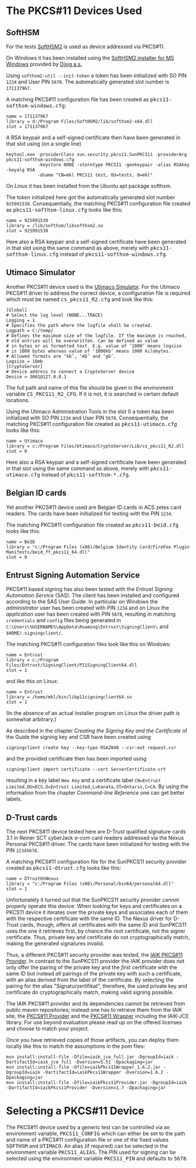 # The PKCS#11 Devices Used

## SoftHSM

For the tests [SoftHSM2](https://www.opendnssec.org/softhsm/) is used as device addressed via PKCS#11.

On Windows it has been installed using the [SoftHSM2 installer for MS Windows](https://github.com/disig/SoftHSM2-for-Windows) provided by [Disig a.s.](https://www.disig.sk/)

Using `softhsm2-util --init-token` a token has been initialized with SO PIN `1234` and User PIN `5678`. The automatically generated slot number is `171137967`.

A matching PKCS#11 configuration file has been created as <tt>pkcs11-softhsm-windows.cfg</tt>:

    name = 171137967
    library = d:/Program Files/SoftHSM2/lib/softhsm2-x64.dll
    slot = 171137967

A RSA keypair and a self-signed certificate then have been generated in that slot using (on a single line)

    keytool.exe -providerClass sun.security.pkcs11.SunPKCS11 -providerArg pkcs11-softhsm-windows.cfg
                -keystore NONE -storetype PKCS11 -genkeypair -alias RSAkey -keyalg RSA
                -dname "CN=mkl PKCS11 test, OU=tests, O=mkl"

On Linux it has been installed from the Ubuntu apt package softhsm.

The token initialized here got the automatically generated slot number `925991530`. Consequentially, the matching PKCS#11 configuration file created as <tt>pkcs11-softhsm-linux.cfg</tt> looks like this:

    name = 925991530
    library = /lib/softhsm/libsofthsm2.so
    slot = 925991530

Here also a RSA keypair and a self-signed certificate have been generated in that slot using the same command as above, merely with <tt>pkcs11-softhsm-linux.cfg</tt> instead of <tt>pkcs11-softhsm-windows.cfg</tt>.

## Utimaco Simulator

Another PKCS#11 device used is the [Utimaco Simulator](https://hsm.utimaco.com/products-hardware-security-modules/hsm-simulators/securityserver-simulator/). For the Utimaco PKCS#11 driver to address the correct device, a configuration file is required which must be named <tt>cs_pkcs11_R2.cfg</tt> and look like this:

    [Global]
    # Select the log level (NONE...TRACE)
    Logging = 1
    # Specifies the path where the logfile shall be created.
    Logpath = C:/temp/
    # Defines the maximum size of the logfile. If the maximum is reached,
    # old entries will be overwritten. Can be defined as value
    # in bytes or as formatted text. E.g. value of ‘1000’ means logsize
    # is 1000 bytes whereas value of ‘1000kb’ means 1000 kilobytes.
    # Allowed formats are ‘kb’, ‘mb’ and ‘gb’.
    Logsize = 10mb
    [CryptoServer]
    # Device address to connect a CryptoServer device
    Device = 3001@127.0.0.1

The full path and name of this file should be given in the environment variable <tt>CS_PKCS11_R2_CFG</tt>. If it is not, it is searched in certain default locations.

Using the Utimaco Administration Tools in the slot 0 a token has been initialized with SO PIN `1234` and User PIN `5678`. Consequentially, the matching PKCS#11 configuration file created as <tt>pkcs11-utimaco.cfg</tt> looks like this:

    name = Utimaco
    library = c:/Program Files/Utimaco/CryptoServer/Lib/cs_pkcs11_R2.dll
    slot = 0

Here also a RSA keypair and a self-signed certificate have been generated in that slot using the same command as above, merely with <tt>pkcs11-utimaco.cfg</tt> instead of <tt>pkcs11-softhsm-*.cfg</tt>.

## Belgian ID cards

Yet another PKCS#11 device used are Belgian ID cards in ACS zetes card readers. The cards have been initialized for testing with the PIN `1234`.

The matching PKCS#11 configuration file created as <tt>pkcs11-beid.cfg</tt> looks like this:

    name = BeID
    library = "c:/Program Files (x86)/Belgium Identity Card/FireFox Plugin Manifests/beid_ff_pkcs11_64.dll"
    slot = 0

## Entrust Signing Automation Service

PKCS#11 based signing has also been tested with the _Entrust Signing Automation Service_ (SAS). The client has been installed and configured according to the SAS User Guide. In particular on Windows the _administrator_ user has been created with PIN `1234` and on Linux the _application_ user has been created with PIN `5678`, resulting in matching `credentials` and `config` files being generated in `C:\Users\%USERNAME%\AppData\Roaming\Entrust\SigningClient\` and `$HOME/.signingclient/`.

The matching PKCS#11 configuration files look like this on Windows:

    name = Entrust
    library = c:/Program Files/Entrust/SigningClient/P11SigningClient64.dll
    slot = 1

and like this on Linux:

    name = Entrust
    library = /home/mkl/bin/libp11signingclient64.so
    slot = 1

(In the absence of an actual installer program on Linux the driver path is somewhat arbitrary.)

As described in the chapter _Creating the Signing Key and the Certificate_ of the Guide the signing key and CSR have been created using

    signingclient create key --key-type RSA2048 --csr-out request.csr

and the provided certificate then has been imported using

    signingclient import certificate --cert ServerCertificate.crt

resulting in a key label `New Key` and a certificate label `CN=Entrust Limited,OU=ECS,O=Entrust Limited,L=Kanata,ST=Ontario,C=CA`. By using the information from the chapter _Command-line Reference_ one can get better labels.

## D-Trust cards

The next PKCS#11 device tested here are D-Trust qualified signature cards 3.1 in Reiner SCT cyberJack e-com card readers addressed via the Nexus Personal PKCS#11 driver. The cards have been initialized for testing with the PIN `12345678`.

A matching PKCS#11 configuration file for the SunPKCS11 security provider created as <tt>pkcs11-dtrust.cfg</tt> looks like this:

    name = DTrustOnNexus
    library = "c:/Program Files (x86)/Personal/bin64/personal64.dll"
    slot = 1

Unfortunately it turned out that the SunPKCS11 security provider cannot properly operate this device: When looking for keys and certificates on a PKCS11 device it iterates over the private keys and associates each of them with the respective certificate with the same ID. The Nexus driver for D-Trust cards, though, offers all certificates with the same ID and SunPKCS11 uses the one it retrieves first, by chance the root certificate, not the signer certificate. Thus, private key and certificate do not cryptographically match, making the generated signatures invalid.

Thus, a different PKCS#11 security provider was tested, the [IAIK PKCS#11 Provider](https://jce.iaik.tugraz.at/products/core-crypto-toolkits/pkcs11-provider/). In contrast to the SunPKCS11 provider the IAIK provider does not only offer the pairing of the private key and the _first_ certificate with the same ID but instead _all_ pairings of the private key with such a certificate, with an alias derived from the label of the certificate. By selecting the pairing for the alias "Signaturzertifikat", therefore, the used private key and certificate do cryptographically match, making valid signing possible.

The IAIK PKCS#11 provider and its dependencies cannot be retrieved from public maven repositories; instead one has to retrieve them from the IAIK site, the [PKCS#11 Provider](https://jce.iaik.tugraz.at/products/core-crypto-toolkits/pkcs11-provider/) and the [PKCS#11 Wrapper](https://jce.iaik.tugraz.at/products/core-crypto-toolkits/pkcs11-wrapper/) including the IAIK-JCE library. For use beyond evaluation please read up on the offered licenses and choose to match your project.

Once you have retrieved copies of those artifacts, you can deploy them locally like this to match the assumptions in the pom files:

    mvn install:install-file -Dfile=iaik_jce_full.jar -DgroupId=iaik -DartifactId=iaik_jce_full -Dversion=5.51 -Dpackaging=jar
    mvn install:install-file -Dfile=iaikPkcs11Wrapper_1.6.2.jar -DgroupId=iaik -DartifactId=iaikPkcs11Wrapper -Dversion=1.6.2 -Dpackaging=jar
    mvn install:install-file -Dfile=iaikPkcs11Provider.jar -DgroupId=iaik -DartifactId=iaikPkcs11Provider -Dversion=1.7 -Dpackaging=jar

# Selecting a PKCS#11 Device

The PKCS#11 device used by a generic test can be controlled via an environment variable, <tt>PKCS11_CONFIG</tt> which can either be set to the path and name of a PKCS#11 configuration file or one of the fixed values <tt>SOFTHSM</tt> and <tt>UTIMACO</tt>. An alias (if required) can be selected in the environment variable <tt>PKCS11_ALIAS</tt>. The PIN used for signing can be selected using the environment variable <tt>PKCS11_PIN</tt> and defaults to <tt>5678</tt>.